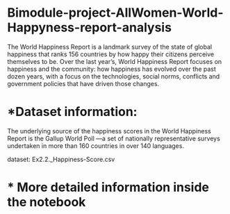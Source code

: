 # Bimodule-project-AllWomen-World-Happyness-report-analysis

The World Happiness Report is a landmark survey of the state of global happiness that ranks 156 countries by how happy their citizens perceive themselves to be. Over the last year’s, World Happiness Report focuses on happiness and the community: how happiness has evolved over the past dozen years, with a focus on the technologies, social norms, conflicts and government policies that have driven those changes.

# *Dataset information:

The underlying source of the happiness scores in the World Happiness Report is the Gallup World Poll —a set of nationally representative surveys undertaken in more than 160 countries in over 140 languages.

dataset: Ex2.2._Happiness-Score.csv

# * More detailed information inside the notebook
